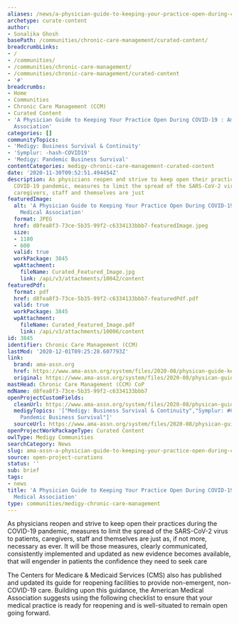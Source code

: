 ```yaml
---
aliases: /news/a-physician-guide-to-keeping-your-practice-open-during-covid-19-american-medical-association
archetype: curate-content
author:
- Sonalika Ghosh
basePath: /communities/chronic-care-management/curated-content/
breadcrumbLinks:
- /
- /communities/
- /communities/chronic-care-management/
- /communities/chronic-care-management/curated-content
- '#'
breadcrumbs:
- Home
- Communities
- Chronic Care Management (CCM)
- Curated Content
- 'A Physician Guide to Keeping Your Practice Open During COVID-19 : American Medical
  Association'
categories: []
communityTopics:
- 'Medigy: Business Survival & Continuity'
- 'Symplur: -hash-COVID19'
- 'Medigy: Pandemic Business Survival'
contentCategories: medigy-chronic-care-management-curated-content
date: '2020-11-30T09:52:51.494454Z'
description: As physicians reopen and strive to keep open their practices during the
  COVID-19 pandemic, measures to limit the spread of the SARS-CoV-2 virus to patients,
  caregivers, staff and themselves are just
featuredImage:
  alt: 'A Physician Guide to Keeping Your Practice Open During COVID-19 : American
    Medical Association'
  format: JPEG
  href: d8fea8f3-73ce-5b35-99f2-c6334133bbb7-featuredImage.jpeg
  size:
  - 1180
  - 600
  valid: true
  workPackage: 3845
  wpAttachment:
    fileName: Curated_Featured_Image.jpg
    link: /api/v3/attachments/10042/content
featuredPdf:
  format: pdf
  href: d8fea8f3-73ce-5b35-99f2-c6334133bbb7-featuredPdf.pdf
  valid: true
  workPackage: 3845
  wpAttachment:
    fileName: Curated_Featured_Image.pdf
    link: /api/v3/attachments/10006/content
id: 3845
identifier: Chronic Care Management (CCM)
lastMod: '2020-12-01T09:25:28.607793Z'
link:
  brand: ama-assn.org
  href: https://www.ama-assn.org/system/files/2020-08/physican-guide-keep-practices-open-covid-19.pdf
  original: https://www.ama-assn.org/system/files/2020-08/physican-guide-keep-practices-open-covid-19.pdf
mastHead: Chronic Care Management (CCM) CoP
mdName: d8fea8f3-73ce-5b35-99f2-c6334133bbb7
openProjectCustomFields:
  cleanUrl: https://www.ama-assn.org/system/files/2020-08/physican-guide-keep-practices-open-covid-19.pdf
  medigyTopics: '["Medigy: Business Survival & Continuity","Symplur: #COVID19","Medigy:
    Pandemic Business Survival"]'
  sourceUrl: https://www.ama-assn.org/system/files/2020-08/physican-guide-keep-practices-open-covid-19.pdf
openProjectWorkPackageType: Curated Content
owlType: Medigy Communities
searchCategory: News
slug: ama-assn-a-physician-guide-to-keeping-your-practice-open-during-covid-19-american-medical-association
source: open-project-curations
status: ''
sub: brief
tags:
- news
title: 'A Physician Guide to Keeping Your Practice Open During COVID-19 : American
  Medical Association'
type: communities/medigy-chronic-care-management
---
```


<p>As physicians reopen and strive to keep open their practices during the COVID-19 pandemic, measures to limit the spread of the SARS-CoV-2 virus to patients, caregivers, staff and themselves are just as, if not more, necessary as ever. It will be those measures, clearly communicated, consistently implemented and updated as new evidence becomes available, that will engender in patients the confidence they need to seek care</p><p>The Centers for Medicare &amp; Medicaid Services (CMS) also has published and updated its guide for reopening facilities to provide non-emergent, non-COVID-19 care. Building upon this guidance, the American Medical Association suggests using the following checklist to ensure that your medical practice is ready for reopening and is well-situated to remain open going forward.</p>